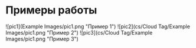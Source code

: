 ﻿# Примеры работы 

![pic1](Example Images/pic1.png "Пример 1")
![pic2](cs/Cloud Tag/Example Images/pic1.png "Пример 2")
![pic3](cs/Cloud Tag/Example Images/pic1.png "Пример 3")
